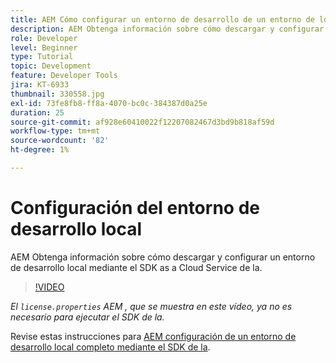 ```yaml
---
title: AEM Cómo configurar un entorno de desarrollo de un entorno de local
description: AEM Obtenga información sobre cómo descargar y configurar un entorno de desarrollo local mediante el SDK as a Cloud Service de la.
role: Developer
level: Beginner
type: Tutorial
topic: Development
feature: Developer Tools
jira: KT-6933
thumbnail: 330558.jpg
exl-id: 73fe8fb8-ff8a-4070-bc0c-384387d0a25e
duration: 25
source-git-commit: af928e60410022f12207082467d3bd9b818af59d
workflow-type: tm+mt
source-wordcount: '82'
ht-degree: 1%

---
```


# Configuración del entorno de desarrollo local

AEM Obtenga información sobre cómo descargar y configurar un entorno de desarrollo local mediante el SDK as a Cloud Service de la.

>[!VIDEO](https://video.tv.adobe.com/v/330558?quality=12&learn=on)

_El `license.properties` AEM , que se muestra en este vídeo, ya no es necesario para ejecutar el SDK de la._

Revise estas instrucciones para [AEM configuración de un entorno de desarrollo local completo mediante el SDK de la](https://experienceleague.adobe.com/docs/experience-manager-learn/cloud-service/local-development-environment-set-up/overview.html?lang=es).
